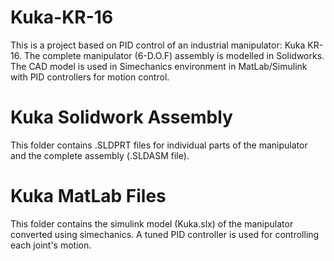 # Kuka-KR-16
This is a project based on PID control of an industrial manipulator: Kuka KR-16. The complete manipulator (6-D.O.F) assembly is modelled in Solidworks. The CAD model is used in Simechanics environment in MatLab/Simulink  with PID controllers for motion control.

# Kuka Solidwork Assembly
This folder contains .SLDPRT files for individual parts of the manipulator and the complete assembly (.SLDASM file).

# Kuka MatLab Files
This folder contains the simulink model (Kuka.slx) of the manipulator converted using simechanics. A tuned PID controller is used for controlling each joint's motion.
